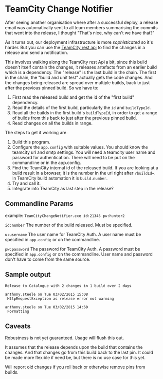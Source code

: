 # TeamCity Change Notifier

After seeing another organisation where after a successful deploy, a release email was automatically sent to all team members summarising the commits that went into the release, I thought "That's nice, why can't we have that?"

As it turns out, our deployment infrastructure is more *sophisticated* so it's harder. But you can use the [TeamCity rest api](https://confluence.jetbrains.com/display/TCD8/REST+API) to find the changes in a release and send a notification. 

This involves walking along the TeamCity rest Api a bit, since this build doesn't itself contain the changes, it releases artefacts from an earlier build which is a dependency. The "release" is the last build in the chain. The first in the chain, the "build and unit test" actually gets the code changes. And the changes being released are spread over multiple builds, back to just after the previous pinned build. So we have to:  

1. First read the released build and get the id of the "first build" dependency.
2. Read the details of the  first build, particularly the `id` and `buildTypeId`. 
3. Read all the builds in the first build's `buildTypeId`, in order to get a range of builds from this back to just after the previous pinned build.
4. Read changes on all the builds in range.

The steps to get it working are:  
1.  Build this program.  
2.  Configure the `app.config` with suitable values. You should know the teamcity url and smtp settings. You will need a teamcity user name and password for authentication. There will need to be put on the commandline or in the app.config.  
3. Find the TeamCity internal id of the released build. If you are looking at a build result in a browser, it is the number in the url right after `?buildId=`. In  TeamCity build automation it is `build.number`.  
4.  Try and call it.   
5. Integrate into TeamCity as last step in the release?

## Commandline Params
 
 example: `TeamCityChangeNotifier.exe id:21345 pw:hunter2`
 
`id:number` The number of the build released. Must be specified.

`u:username` The user name for TeamCity Auth. A user name must be specified in `app.config` or on the commandline. 

`pw:password` The password for TeamCity Auth. A password must be specified in `app.config` or on the commandline. User name and password don't have to come from the same source.


## Sample output

```
Release to Catalogue with 2 changes in 1 build over 2 days

anthony.steele on Tue 03/02/2015 15:08
 HttpRequestException as release error not warming

anthony.steele on Tue 03/02/2015 14:50
 Formatting
```

## Caveats

Robustness is not yet guaranteed. Usage will flush this out.

It assumes that the release depends upon the build that contains the changes. And that changes go from this build back to the last pin. It could be made more flexible if need be, but there is no use case for this yet.

Will report old changes if you roll back or otherwise remove pins from builds.